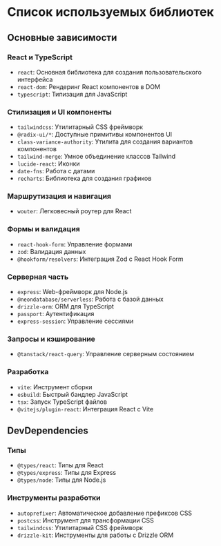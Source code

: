 
# Список используемых библиотек

## Основные зависимости

### React и TypeScript
- `react`: Основная библиотека для создания пользовательского интерфейса
- `react-dom`: Рендеринг React компонентов в DOM
- `typescript`: Типизация для JavaScript

### Стилизация и UI компоненты
- `tailwindcss`: Утилитарный CSS фреймворк
- `@radix-ui/*`: Доступные примитивы компонентов UI
- `class-variance-authority`: Утилита для создания вариантов компонентов
- `tailwind-merge`: Умное объединение классов Tailwind
- `lucide-react`: Иконки
- `date-fns`: Работа с датами
- `recharts`: Библиотека для создания графиков

### Маршрутизация и навигация
- `wouter`: Легковесный роутер для React

### Формы и валидация
- `react-hook-form`: Управление формами
- `zod`: Валидация данных
- `@hookform/resolvers`: Интеграция Zod с React Hook Form

### Серверная часть
- `express`: Web-фреймворк для Node.js
- `@neondatabase/serverless`: Работа с базой данных
- `drizzle-orm`: ORM для TypeScript
- `passport`: Аутентификация
- `express-session`: Управление сессиями

### Запросы и кэширование
- `@tanstack/react-query`: Управление серверным состоянием

### Разработка
- `vite`: Инструмент сборки
- `esbuild`: Быстрый бандлер JavaScript
- `tsx`: Запуск TypeScript файлов
- `@vitejs/plugin-react`: Интеграция React с Vite

## DevDependencies

### Типы
- `@types/react`: Типы для React
- `@types/express`: Типы для Express
- `@types/node`: Типы для Node.js

### Инструменты разработки
- `autoprefixer`: Автоматическое добавление префиксов CSS
- `postcss`: Инструмент для трансформации CSS
- `tailwindcss`: Утилитарный CSS фреймворк
- `drizzle-kit`: Инструменты для работы с Drizzle ORM
